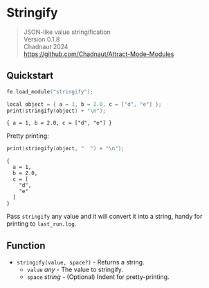 # Stringify

> JSON-like value stringification  
> Version 0.1.8  
> Chadnaut 2024  
> https://github.com/Chadnaut/Attract-Mode-Modules

## Quickstart

```cpp
fe.load_module("stringify");

local object = { a = 1, b = 2.0, c = ["d", "e"] };
print(stringify(object) + "\n");
```

```log
{ a = 1, b = 2.0, c = ["d", "e"] }
```

Pretty printing:

```cpp
print(stringify(object, "  ") + "\n");
```

```log
{
  a = 1, 
  b = 2.0, 
  c = [
    "d", 
    "e"
  ]
}
```

Pass `stringify` any value and it will convert it into a string, handy for printing to `last_run.log`.

## Function

- `stringify(value, space?)` - Returns a string.
  - `value` *any* - The value to stringify.
  - `space` *string* - (Optional) Indent for pretty-printing.
